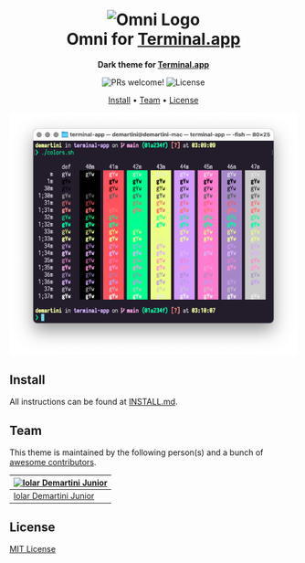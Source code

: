 <h1 align="center">
  <br>
  <img src="https://storage.googleapis.com/golden-wind/github/omni/omni.png" alt="Omni Logo" width="100">
  <br>
  Omni for <a href="https://en.wikipedia.org/wiki/Terminal_(macOS)">Terminal.app</a>
  <br>
</h1>

<p align="center">
  <strong>Dark theme for <a href="https://en.wikipedia.org/wiki/Terminal_(macOS)">Terminal.app</a></strong>
</p>

<p align="center">
  <img src="https://img.shields.io/badge/PRs-welcome-%235FCC6F.svg" alt="PRs welcome!" />

  <img alt="License" src="https://img.shields.io/badge/license-MIT-%235FCC6F">
</p>

<p align="center">
  <a href="#install">Install</a> •
  <a href="#team">Team</a> •
  <a href="#license">License</a>
</p>

<p align="center">
  <img alt="Omni screnshoot for Terminal.app" src="./screenshot.png">
</p>

## Install

All instructions can be found at [INSTALL.md](./INSTALL.md).

## Team

This theme is maintained by the following person(s) and a bunch of [awesome contributors](https://github.com/getomni/terminal/graphs/contributors).

| [![Iolar Demartini Junior](https://github.com/demartini.png?size=100)](https://github.com/demartini) |
| ---------------------------------------------------------------------------------------------------- |
| [Iolar Demartini Junior](https://github.com/demartini)                                               |

## License

[MIT License](./LICENSE.md)

